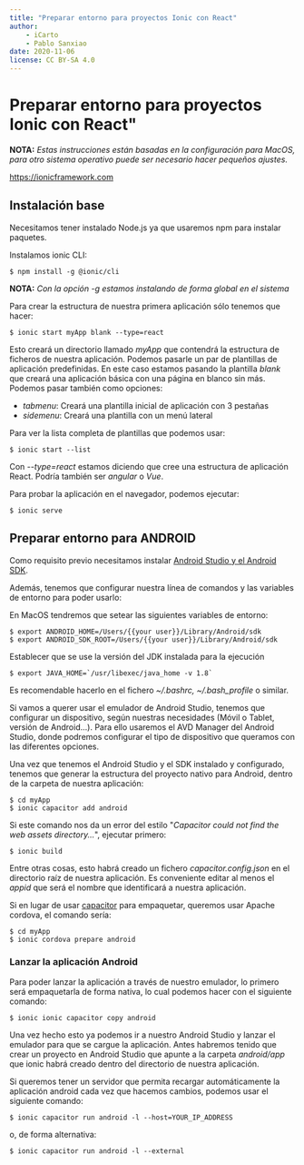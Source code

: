 ```yaml
---
title: "Preparar entorno para proyectos Ionic con React"
author:
    - iCarto
    - Pablo Sanxiao
date: 2020-11-06
license: CC BY-SA 4.0
---
```


# Preparar entorno para proyectos Ionic con React"

**NOTA:** *Estas instrucciones están basadas en la configuración para MacOS, para otro sistema operativo puede ser necesario hacer pequeños ajustes.*

https://ionicframework.com


## Instalación base

Necesitamos tener instalado Node.js ya que usaremos npm para instalar paquetes.

Instalamos ionic CLI:

```
$ npm install -g @ionic/cli
```

**NOTA:** *Con la opción -g estamos instalando de forma global en el sistema*

Para crear la estructura de nuestra primera aplicación sólo tenemos que hacer:

```
$ ionic start myApp blank --type=react
```

Esto creará un directorio llamado *myApp* que contendrá la estructura de ficheros de nuestra aplicación. Podemos pasarle un par de plantillas de aplicación predefinidas.
En este caso estamos pasando la plantilla *blank* que creará una aplicación básica con una página en blanco sin más. Podemos pasar también como opciones:

- *tabmenu*: Creará una plantilla inicial de aplicación con 3 pestañas
- *sidemenu*: Creará una plantilla con un menú lateral

Para ver la lista completa de plantillas que podemos usar:

```
$ ionic start --list
```

Con *--type=react* estamos diciendo que cree una estructura de aplicación React. Podría también ser *angular* o *Vue*.

Para probar la aplicación en el navegador, podemos ejecutar:

```
$ ionic serve
```

## Preparar entorno para ANDROID

Como requisito previo necesitamos instalar [Android Studio y el Android SDK](https://developer.android.com/studio).

Además, tenemos que configurar nuestra línea de comandos y las variables de entorno para poder usarlo:

En MacOS tendremos que setear las siguientes variables de entorno:

```
$ export ANDROID_HOME=/Users/{{your user}}/Library/Android/sdk
$ export ANDROID_SDK_ROOT=/Users/{{your user}}/Library/Android/sdk
```

Establecer que se use la versión del JDK instalada para la ejecución

```
$ export JAVA_HOME=`/usr/libexec/java_home -v 1.8`
```

Es recomendable hacerlo en el fichero *~/.bashrc, ~/.bash_profile* o similar.

Si vamos a querer usar el emulador de Android Studio, tenemos que configurar un dispositivo, según nuestras necesidades (Móvil o Tablet, versión de Android...). 
Para ello usaremos el AVD Manager del Android Studio, donde podremos configurar el tipo de dispositivo que queramos con las diferentes opciones.

Una vez que tenemos el Android Studio y el SDK instalado y configurado, tenemos que generar la estructura del proyecto nativo para Android, dentro de la carpeta de nuestra aplicación:

```
$ cd myApp
$ ionic capacitor add android
```

Si este comando nos da un error del estilo "*Capacitor could not find the web assets directory...*", ejecutar primero:

```
$ ionic build
```

Entre otras cosas, esto habrá creado un fichero *capacitor.config.json* en el directorio raíz de nuestra aplicación. Es conveniente editar al menos el *appid* que será el nombre que identificará
a nuestra aplicación.

Si en lugar de usar [capacitor](https://capacitorjs.com) para empaquetar, queremos usar Apache cordova, el comando sería:

```
$ cd myApp
$ ionic cordova prepare android
```

### Lanzar la aplicación Android

Para poder lanzar la aplicación a través de nuestro emulador, lo primero será empaquetarla de forma nativa, lo cual podemos hacer con el siguiente comando:

```
$ ionic ionic capacitor copy android
```

Una vez hecho esto ya podemos ir a nuestro Android Studio y lanzar el emulador para que se cargue la aplicación. Antes habremos tenido que crear un proyecto en Android Studio que apunte a la carpeta *android/app* que ionic habrá creado dentro del directorio de nuestra aplicación.

Si queremos tener un servidor que permita recargar automáticamente la aplicación android cada vez que hacemos cambios, podemos usar el siguiente comando:

```
$ ionic capacitor run android -l --host=YOUR_IP_ADDRESS
```

o, de forma alternativa:


```
$ ionic capacitor run android -l --external
```